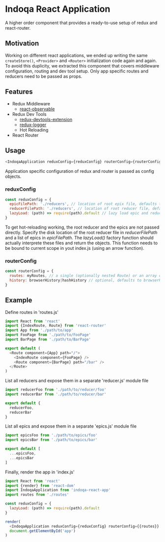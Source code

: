 # Indoqa React Application
A higher order component that provides a ready-to-use setup of redux and react-router. 

## Motivation
Working on different react applications, we ended up writing the same `createStore()`, `<Provider>` and `<Router>` initialization code again and again. To avoid this duplicity, we extracted this component that covers middleware configuration, routing and dev tool setup. Only app specific routes and reducers need to be passed as props.


## Features

  * Redux Middleware
    * [react-observable](https://github.com/redux-observable/redux-observable)
  * Redux Dev Tools
    * [redux-devtools-extension](https://github.com/zalmoxisus/redux-devtools-extension)
    * [redux-logger](https://github.com/evgenyrodionov/redux-logger)
    * Hot Reloading
  * React Router 
    
## Usage
```javascript
<IndoqaApplication reduxConfig={reduxConfig} routerConfig={routerConfig} />
```
Application specific configuration of redux and router is passed as config objects.

### reduxConfig

```javascript
const reduxConfig = {
  epicFilePath: './reducers', // location of root epix file, defaults to './epics.js'
  reducerFilePath: './reducers', // location of root reducer file, defaults to './reducers.js'
  lazyLoad: (path) => require(path).default // lazy load epic and reducer files for hot reloading
}
```

To get hot-reloading working, the root reducer and the epics are not passed directly. Specify the disk location of the root reducer file in *reducerFilePath* and a list of epics in *epicFilePath*. The *lazyLoad()* factory function should actually interprete these files and return the objects. This function needs to be bound to current scope in yout index.js (using an arrow function). 

### routerConfig
```javascript
const routerConfig = {
  routes: myRoutes, // a single (optionally nested Route) or an array of Routes
  history: browserHistory|hashHistory // optional, defaults to browserHistory
}
```
    
## Example

Define routes in 'routes.js'
```javascript
import React from 'react'
import {IndexRoute, Route} from 'react-router'
import App from './path/to/app'
import FooPage from './path/to/FooPage'
import BarPage from './path/to/BarPage'

export default (
  <Route component={App} path="/">
    <IndexRoute component={FooPage} />
    <Route component={BarPage} path="/bar" />
  </Route>
)
```

List all reducers and expose them in a separate 'reducer.js' module file
```javascript
import reducerFoo from './path/to/reducer/foo'
import reducerBar from './path/to/reducer/bar'

export default {
  reducerFoo,
  reducerBar
}
```

List all epics and expose them in a separate 'epics.js' module file
```javascript
import epicsFoo from './path/to/epics/foo'
import epicsBar from './path/to/epics/bar'

export default [
  ...epicsFoo,
  ...epicsBar
]

```

Finally, render the app in 'index.js'
```javascript
import React from 'react'
import {render} from 'react-dom'
import IndoqaApplication from 'indoqa-react-app'
import routes from './routes'

const reduxConfig = {
  lazyLoad: (path) => require(path).default
}

render(
  <IndoqaApplication reduxConfig={reduxConfig} routerConfig={{routes}} />,
  document.getElementById('app')
)
```
    

